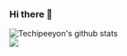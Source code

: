 ### Hi there 👋

![Techipeeyon's github stats](https://github-readme-stats.vercel.app/api?username=Techipeeyon&show_icons=true&&title_color=03E6FF&text_color=9f9f9f&theme=radical) <br>
<img align="center" src="https://github-readme-stats.vercel.app/api/top-langs/?username=Techipeeyon&hide=html&title_color=03E6FF&text_color=9f9f9f&icon_color=79ff97&bg_color=151515" />


<!--
**Techipeeyon/Techipeeyon** is a ✨ _special_ ✨ repository because its `README.md` (this file) appears on your GitHub profile.

Here are some ideas to get you started:

- 🔭 I’m currently working on ...
- 🌱 I’m currently learning ...
- 👯 I’m looking to collaborate on ...
- 🤔 I’m looking for help with ...
- 💬 Ask me about ...
- 📫 How to reach me: ...
- 😄 Pronouns: ...
- ⚡ Fun fact: ...
-->
